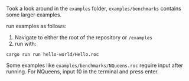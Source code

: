 
Took a look around in the `examples` folder, `examples/benchmarks` contains some larger examples.

run examples as follows:
1. Navigate to either the root of the repository or `/examples`
2. run with:
```
cargo run run hello-world/Hello.roc
```
Some examples like `examples/benchmarks/NQueens.roc` require input after running.
For NQueens, input 10 in the terminal and press enter.